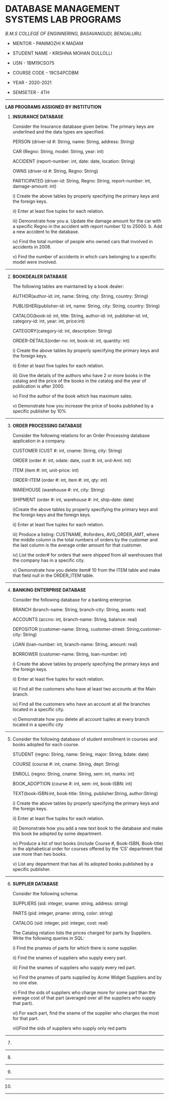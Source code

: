 # DATABASE MANAGEMENT SYSTEMS LAB PROGRAMS





*B.M.S COLLEGE OF ENGINNERING, BASAVANGUDI, BENGALURU.*

* MENTOR - PANIMOZHI K MADAM 

* STUDENT NAME - KRISHNA MOHAN DULLOLLI

* USN - 1BM19CSO75

* COURSE CODE - 19CS4PCDBM

* YEAR - 2020-2021

* SEMSETER - 4TH


***********************************************************************








******LAB PROGRAMS ASSIGNED BY INSTITUTION******










1)   **INSURANCE DATABASE**

     Consider the Insurance database given below. The primary keys are underlined and the data types are specified.
    
     PERSON (driver-id #: String, name: String, address: String)
   
     CAR (Regno: String, model: String, year: int)
   
     ACCIDENT (report-number: int, date: date, location: String)
   
     OWNS (driver-id #: String, Regno: String)
   
     PARTICIPATED (driver-id: String, Regno: String, report-number: int, damage-amount: int)
   
     i) Create the above tables by properly specifying the primary keys and the foreign keys.
   
     ii) Enter at least five tuples for each relation.
   
     iii) Demonstrate how you
        a. Update the damage amount for the car with a specific Regno in the accident with report number 12 to 25000.
        b. Add a new accident to the database.
        
     iv) Find the total number of people who owned cars that involved in accidents in 2008.
   
     v) Find the number of accidents in which cars belonging to a specific model were involved.

----------------------------------------------------------------------------------------------------

2) **BOOKDEALER DATABASE**
 
   The following tables are maintained by a book dealer:
   
   AUTHOR(author-id: int, name: String, city: String, country: String)
   
   PUBLISHER(publisher-id: int, name: String, city: String, country: String)
   
   CATALOG(book-id: int, title: String, author-id: int, publisher-id: int, category-id: int, year: int, price:int)
   
   CATEGORY(category-id: int, description: String)
   
   ORDER-DETAILS(order-no: int, book-id: int, quantity: int)
   
   i) Create the above tables by properly specifying the primary keys and the foreign keys.
   
   ii) Enter at least five tuples for each relation.
   
   iii) Give the details of the authors who have 2 or more books in the catalog and the price of the books in the catalog and the year of publication is after 2000.
   
   iv) Find the author of the book which has maximum sales.
   
   v) Demonstrate how you increase the price of books published by a specific publisher by 10%

----------------------------------------------------------------------------------------------------

3) **ORDER PROCESSING DATABASE**
  
   Consider the following relations for an Order Processing database application in a company.
   
   CUSTOMER (CUST #: int, cname: String, city: String)
   
   ORDER (order #: int, odate: date, cust #: int, ord-Amt: int)
   
   ITEM (item #: int, unit-price: int)
   
   ORDER-ITEM (order #: int, item #: int, qty: int)
   
   WAREHOUSE (warehouse #: int, city: String)
   
   SHIPMENT (order #: int, warehouse #: int, ship-date: date)
   
   i)Create the above tables by properly specifying the primary keys and the foreign keys and the foreign keys.
   
   ii) Enter at least five tuples for each relation.
   
   iii) Produce a listing: CUSTNAME, #oforders, AVG_ORDER_AMT, where the middle column is the total numbers of orders by the customer and the last column is the average order
   amount for that customer.
   
   iv) List the order# for orders that were shipped from all warehouses that the company has in a specific city.
   
   v) Demonstrate how you delete item# 10 from the ITEM table and make that field null in the ORDER_ITEM table.


----------------------------------------------------------------------------------------------------

4)  **BANKING ENTERPRISE DATABASE**
  
    Consider the following database for a banking enterprise.
   
    BRANCH (branch-name: String, branch-city: String, assets: real)
   
    ACCOUNTS (accno: int, branch-name: String, balance: real)
   
    DEPOSITOR (customer-name: String, customer-street: String,customer-city: String)
   
    LOAN (loan-number: int, branch-name: String, amount: real)
   
    BORROWER (customer-name: String, loan-number: int)
   
    i) Create the above tables by properly specifying the primary keys and the foreign keys.
   
    ii) Enter at least five tuples for each relation.
   
    iii) Find all the customers who have at least two accounts at the Main branch.
   
    iv) Find all the customers who have an account at all the branches located in a specific city.
   
    v) Demonstrate how you delete all account tuples at every branch located in a specific city

----------------------------------------------------------------------------------------------------
5) Consider the following database of student enrollment in courses and books adopted for
   each course.
   
    STUDENT (regno: String, name: String, major: String, bdate: date)
    
    COURSE (course #: int, cname: String, dept: String)
    
    ENROLL (regno: String, cname: String, sem: int, marks: int)
    
    BOOK_ADOPTION (course #: int, sem: int, book-ISBN: int)
    
    TEXT(book-ISBN:int, book-title: String, publisher:String, author:String)
    
    i) Create the above tables by properly specifying the primary keys and the foreign keys.
 
   ii) Enter at least five tuples for each relation.
 
   iii) Demonstrate how you add a new text book to the database and make this book be
      adopted by some department.
       
   iv) Produce a list of text books (include Course #, Book-ISBN, Book-title) in the
     alphabetical order for courses offered by the ‘CS’ department that use more than two
     books.
     
   v) List any department that has all its adopted books published by a specific publisher.


----------------------------------------------------------------------------------------------------
6) **SUPPLIER DATABASE**
   
   Consider the following schema:
   
   SUPPLIERS (sid: integer, sname: string, address: string)
   
   PARTS (pid: integer, pname: string, color: string)
   
   CATALOG (sid: integer, pid: integer, cost: real)
   
   The Catalog relation lists the prices charged for parts by Suppliers. Write the following queries in SQL:
   
   i) Find the pnames of parts for which there is some supplier.
   
   ii) Find the snames of suppliers who supply every part.
   
   iii) Find the snames of suppliers who supply every red part.
   
   iv) Find the pnames of parts supplied by Acme Widget Suppliers and by no one else.
   
   v) Find the sids of suppliers who charge more for some part than the average cost of that part (averaged over all the suppliers who supply that part).
   
   vi) For each part, find the sname of the supplier who charges the most for that part.
   
   vii)Find the sids of suppliers who supply only red parts

----------------------------------------------------------------------------------------------------
7) 


----------------------------------------------------------------------------------------------------

8) 


----------------------------------------------------------------------------------------------------
9) 

----------------------------------------------------------------------------------------------------
10) 
 
 
----------------------------------------------------------------------------------------------------

